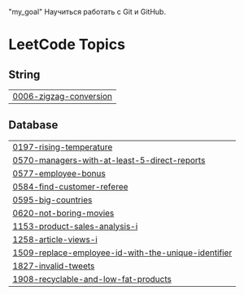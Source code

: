 "my_goal" 
 Научиться работать с Git и GitHub.

<!---LeetCode Topics Start-->
# LeetCode Topics
## String
|  |
| ------- |
| [0006-zigzag-conversion](https://github.com/tarielevaaltynai/30github/tree/master/0006-zigzag-conversion) |
## Database
|  |
| ------- |
| [0197-rising-temperature](https://github.com/tarielevaaltynai/30github/tree/master/0197-rising-temperature) |
| [0570-managers-with-at-least-5-direct-reports](https://github.com/tarielevaaltynai/30github/tree/master/0570-managers-with-at-least-5-direct-reports) |
| [0577-employee-bonus](https://github.com/tarielevaaltynai/30github/tree/master/0577-employee-bonus) |
| [0584-find-customer-referee](https://github.com/tarielevaaltynai/30github/tree/master/0584-find-customer-referee) |
| [0595-big-countries](https://github.com/tarielevaaltynai/30github/tree/master/0595-big-countries) |
| [0620-not-boring-movies](https://github.com/tarielevaaltynai/30github/tree/master/0620-not-boring-movies) |
| [1153-product-sales-analysis-i](https://github.com/tarielevaaltynai/30github/tree/master/1153-product-sales-analysis-i) |
| [1258-article-views-i](https://github.com/tarielevaaltynai/30github/tree/master/1258-article-views-i) |
| [1509-replace-employee-id-with-the-unique-identifier](https://github.com/tarielevaaltynai/30github/tree/master/1509-replace-employee-id-with-the-unique-identifier) |
| [1827-invalid-tweets](https://github.com/tarielevaaltynai/30github/tree/master/1827-invalid-tweets) |
| [1908-recyclable-and-low-fat-products](https://github.com/tarielevaaltynai/30github/tree/master/1908-recyclable-and-low-fat-products) |
<!---LeetCode Topics End-->